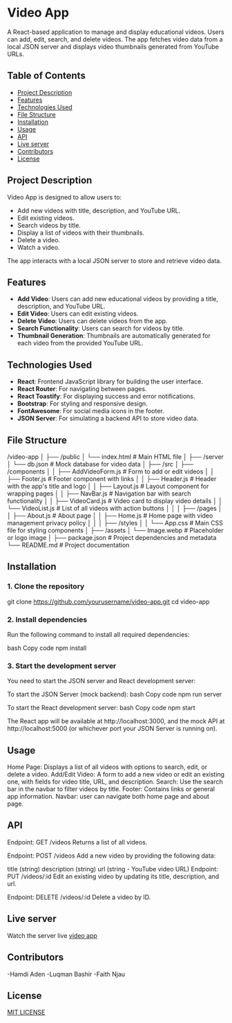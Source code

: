 # Video App

A React-based application to manage and display educational videos. Users can add, edit, search, and delete videos. The app fetches video data from a local JSON server and displays video thumbnails generated from YouTube URLs.

## Table of Contents
- [Project Description](#project-description)
- [Features](#features)
- [Technologies Used](#technologies-used)
- [File Structure](#file-structure)
- [Installation](#installation)
- [Usage](#usage)
- [API](#api)
- [Live server](#live-server)
- [Contributors](#contributors)
- [License](#License)

## Project Description
Video App is designed to allow users to:
- Add new videos with title, description, and YouTube URL.
- Edit existing videos.
- Search videos by title.
- Display a list of videos with their thumbnails.
- Delete a video.
- Watch a video.

The app interacts with a local JSON server to store and retrieve video data.

## Features
- **Add Video**: Users can add new educational videos by providing a title, description, and YouTube URL.
- **Edit Video**: Users can edit existing videos.
- **Delete Video**: Users can delete videos from the app.
- **Search Functionality**: Users can search for videos by title.
- **Thumbnail Generation**: Thumbnails are automatically generated for each video from the provided YouTube URL.

## Technologies Used
- **React**: Frontend JavaScript library for building the user interface.
- **React Router**: For navigating between pages.
- **React Toastify**: For displaying success and error notifications.
- **Bootstrap**: For styling and responsive design.
- **FontAwesome**: For social media icons in the footer.
- **JSON Server**: For simulating a backend API to store video data.

## File Structure
/video-app
│
├── /public
│   └── index.html                     # Main HTML file
│
├── /server
│   └── db.json                        # Mock database for video data
│
├── /src
│   ├── /components
│   │   ├── AddVideoForm.js            # Form to add or edit videos
│   │   ├── Footer.js                  # Footer component with links
│   │   ├── Header.js                  # Header with the app's title and logo
│   │   ├── Layout.js                  # Layout component for wrapping pages
│   │   ├── NavBar.js                  # Navigation bar with search functionality
│   │   ├── VideoCard.js               # Video card to display video details
│   │   └── VideoList.js               # List of all videos with action buttons
│   │
│   ├── /pages
│   │   ├── About.js                   # About page
│   │   ├── Home.js                    # Home page with video management
            privacy policy
│   │
│   ├── /styles
│   │   └── App.css                    # Main CSS file for styling components
│
├── /assets
│   └── Image.webp                     # Placeholder or logo image
│
├── package.json                       # Project dependencies and metadata
└── README.md                          # Project documentation

## Installation
### 1. Clone the repository


git clone https://github.com/yourusername/video-app.git
cd video-app

### 2. Install dependencies

Run the following command to install all required dependencies:

bash
Copy code
npm install

### 3. Start the development server
You need to start the JSON server and React development server:

To start the JSON Server (mock backend):
bash
Copy code
npm run server

To start the React development server:
bash
Copy code
npm start

The React app will be available at http://localhost:3000, and the mock API at http://localhost:5000 (or whichever port your JSON Server is running on).

## Usage
Home Page: Displays a list of all videos with options to search, edit, or delete a video.
Add/Edit Video: A form to add a new video or edit an existing one, with fields for video title, URL, and description.
Search: Use the search bar in the navbar to filter videos by title.
Footer: Contains links or general app information.
Navbar: user can navigate both home page and about page.

## API
Endpoint: GET /videos
Returns a list of all videos.

Endpoint: POST /videos
Add a new video by providing the following data:

title (string)
description (string)
url (string - YouTube video URL)
Endpoint: PUT /videos/:id
Edit an existing video by updating its title, description, and url.

Endpoint: DELETE /videos/:id
Delete a video by ID.
## Live server
Watch the server live [video app](https://viseo-app-83893c.netlify.app/)

## Contributors
-Hamdi Aden
-Luqman Bashir
-Faith Njau

## License
[MIT LICENSE](https://github.com/luqman-bashir/video-app/blob/master/LICENSE.MD)
